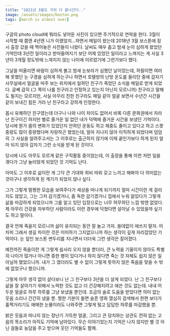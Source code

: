 ```yaml
---
title: "2021년 3월도 거의 다 끝나간다.."
image: /assets/images/boston.png
tags: [march is almost over]
---
```


구글의 photo cloud에 뭐라도 넣어둔 사진이 있으면 주기적으로 연락을 한다. 3월이 시작할 때 쯤엔 4년엔 니가 이랬었지...하면서 메일이 왔는데 2018년 3월 보스톤에 잠시 출장 갔을 때 찍어놓은 사진들이 나왔다. 날씨도 매우 춥고 밤새 눈이 심하게 왔었던 기억인데 3년전 일이라고 받아들여지기 보단 어제 있었던 일이라고 느껴지는 게 사실 3년이 3개월 정도밖에 느껴지지 않는 나이에 이르렀기에 그런가보다 했다.

그날을 떠올리면 바람이 심하게 불고 밤새 눈보라가 심했던 날이었는데, 하필이면 여러 해 못했던 눈 구경을 심하게 하는구나 하면서 호텔방의 난방 온도를 올리던 중에 갑자기 사무실에서 얼굴을 마주 보는 위치에서 일하던 친구가 죽었단 소식을 메일로 받게 되었다. 글쎼 감히 (그 쪽이 나를 친구라고 인정하고 있는지 아닌지 모르니까) 친구라고 말해도 될지는 모르지만, 사실 아무리 친한 친구라도 매일 같이 얼굴 보면서 수년간 시간을 같이 보내긴 힘든 거라 난 친구라고 강하게 인정한다. 

몹시 유쾌하던 친구였는데 더구나 나와 나이 차이도 없어서 비록 다른 문화권에서 자라난 친구이긴 하지만 별로 즐거운 일 없던 내가 덕택에 즐거운 시간을 보냈던 기억이다. 당시에 뭔가 몸의 변화가 있었던지 안하던 운동도 하고 체중도 줄이고 있다고 하고 스쾃 중량도 많이 증량했다며 자랑하곤 했었는데, 얼마 지나지 않아 이직하게 되었다며 덤덤히 그 사실을 알려주고서는 그 이후로는 출근하지 않기에 이제 끝인가보다 하게 된지 얼마 되지 않아 갑자기 그런 소식을 받게 된 것이다. 

당시에 나도 아무도 모르게 같은 구직활동 중이었는데, 이 출장을 통해 이런 저런 일을 겪다가 그냥 눌러앉게 되었던 것 기억도 난다. 

아마도 그 이후로 삶이란 게 그닥 큰 기대와 희비 따위 갖고 느끼고 해봐야 다 의미없는 것이구나 생각하게 된 계기가 되었지 않나 싶다.

그가 그렇게 멀쩡한 모습을 보여주다가 세상을 떠나게 되기까지 얼마 시간이란 게 걸리지도 않았고, 그는 그저 감기겠거니, 좀 독한 감기겠거니 집에서 누워 앓있다가 그렇게 삶을 마감하게 되었으니까 그를 알고 있던 입장으로는 너무 허무하단 느낌 밖엔 없었다. 제 아무리 건강을 자부하던 사람이라도 이런 경우에 닥쳤다면 살아날 수 있었을까 싶기도 하고 말이다. 

결국 언제 죽을지 모르니까 삶이 유지되는 동안 잘 놀고 가자. 쓸데없이 애쓰지 말자. 어차피 그래서 생길 차이란 것은 미미하기 그지없으니까 하는 생각이 깊게 자리잡았던 기억이다. 눈 덮인 보스톤 변두리를 지나면서 더더욱 그런 생각은 짙어졌다. 

예전까진 죽음이란 게 그렇게 쉽사리 오지 않을 뿐더러, 큰 노력을 기울이지 않아도 특별히 나이가 많거나 아니면 중한 병이 있다거나 하지 않다면 죽는 것 자체도 쉽지 않은 일 아닐까 했었으니까. 내가 그 였더라도 별 수 없이 그렇게 뜻하지 않은 죽음을 맞을 수 밖에 없었구나 했으니까. 

그렇게 아무 생각 없이 살다보니 난 그 친구보다 3년을 더 살게 되었다. 난 그 친구보다 삶을 잘 살아가기 위해서 노력한 것도 없고 더 건강해지려고 애쓴 것도 없는데. 내내 어두운 얼굴로 하루 하루를 그냥 보냈을 뿐인데. 조금의 술로 도움을 받았다면 의미 없는 웃음 소리나 간간히 냈을 뿐. 찡한 기분이 들면 슬픈 영화 열심히 검색해서 한편 보다가 훌쩍거리기도 애매한 눈물이라도 나와주면 그렇게 털고 답답한 하루를 마감했을 뿐. 

밝은 웃음과 떠나지 않는 장난기 가득한 얼굴, 그리고 큰 덩치와는 상관도 전혀 없는 고음의 목소리가 아직도 기억에 남아있다. 무슨 이야기었는지 기억은 나지 않지만 별 것 아닌 걸들로 농담을 주고 받으며 웃던 기억들도 함께. 
